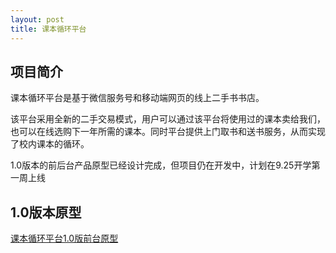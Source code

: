 ```yaml
---
layout: post
title: 课本循环平台
---
```


## 项目简介

课本循环平台是基于微信服务号和移动端网页的线上二手书书店。

该平台采用全新的二手交易模式，用户可以通过该平台将使用过的课本卖给我们，也可以在线选购下一年所需的课本。同时平台提供上门取书和送书服务，从而实现了校内课本的循环。

1.0版本的前后台产品原型已经设计完成，但项目仍在开发中，计划在9.25开学第一周上线


## 1.0版本原型
[课本循环平台1.0版前台原型](http://osvz68mjl.bkt.clouddn.com/%E8%AF%BE%E6%9C%AC%E5%BE%AA%E7%8E%AF%E5%B9%B3%E5%8F%B0%E5%8E%9F%E5%9E%8B2.docx)
